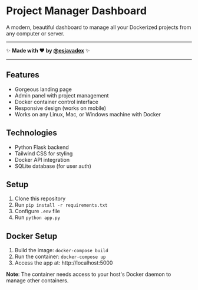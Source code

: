 # Project Manager Dashboard

A modern, beautiful dashboard to manage all your Dockerized projects from any computer or server.

---

✨ **Made with ❤️ by [@esjavadex](https://github.com/esjavadex)** ✨

---

## Features
- Gorgeous landing page
- Admin panel with project management
- Docker container control interface
- Responsive design (works on mobile)
- Works on any Linux, Mac, or Windows machine with Docker

## Technologies
- Python Flask backend
- Tailwind CSS for styling
- Docker API integration
- SQLite database (for user auth)

## Setup
1. Clone this repository
2. Run `pip install -r requirements.txt`
3. Configure `.env` file
4. Run `python app.py`

## Docker Setup
1. Build the image: `docker-compose build`
2. Run the container: `docker-compose up`
3. Access the app at: http://localhost:5000

**Note**: The container needs access to your host's Docker daemon to manage other containers.
